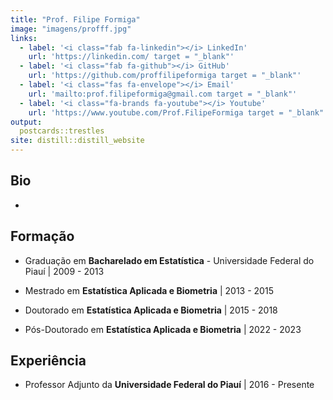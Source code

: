 ```yaml
---
title: "Prof. Filipe Formiga"
image: "imagens/profff.jpg"
links:
  - label: '<i class="fab fa-linkedin"></i> LinkedIn'
    url: 'https://linkedin.com/ target = "_blank"'
  - label: '<i class="fab fa-github"></i> GitHub'
    url: 'https://github.com/proffilipeformiga target = "_blank"'
  - label: '<i class="fas fa-envelope"></i> Email'
    url: 'mailto:prof.filipeformiga@gmail.com target = "_blank"'
  - label: '<i class="fa-brands fa-youtube"></i> Youtube'
    url: 'https://www.youtube.com/Prof.FilipeFormiga target = "_blank"'
output:
  postcards::trestles
site: distill::distill_website
---
```

 
## Bio

-

## Formação

- Graduação em **Bacharelado em Estatística** - Universidade Federal do Piauí | 2009 - 2013

- Mestrado em **Estatística Aplicada e Biometria** | 2013 - 2015

- Doutorado em **Estatística Aplicada e Biometria** | 2015 - 2018

- Pós-Doutorado em **Estatística Aplicada e Biometria** | 2022 - 2023

## Experiência

- Professor Adjunto da **Universidade Federal do Piauí** | 2016 - Presente
